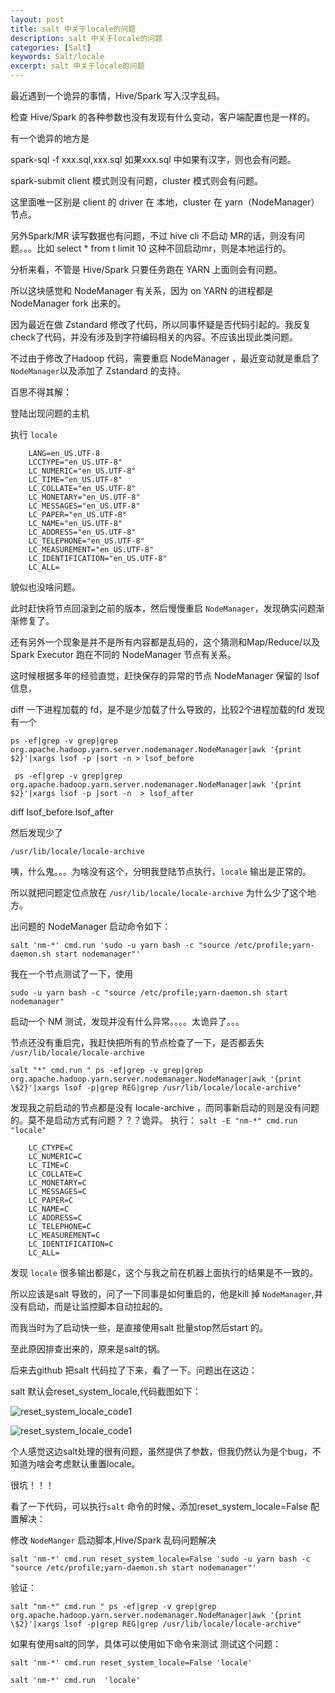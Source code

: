 ```yaml
---
layout: post
title: salt 中关于locale的问题
description: salt 中关于locale的问题
categories: [Salt]
keywords: Salt/locale
excerpt: salt 中关于locale的问题
---
```



最近遇到一个诡异的事情，Hive/Spark 写入汉字乱码。

检查 Hive/Spark 的各种参数也没有发现有什么变动，客户端配置也是一样的。

有一个诡异的地方是 

spark-sql -f xxx.sql,xxx.sql 如果xxx.sql 中如果有汉字，则也会有问题。

spark-submit client 模式则没有问题，cluster 模式则会有问题。

这里面唯一区别是 client 的 driver 在 本地，cluster 在 yarn（NodeManager） 节点。

另外Spark/MR 读写数据也有问题，不过 hive cli 不启动 MR的话，则没有问题。。。比如 select * from t limit 10 这种不回启动mr，则是本地运行的。

分析来看，不管是 Hive/Spark 只要任务跑在 YARN 上面则会有问题。

所以这块感觉和 NodeManager 有关系，因为 on YARN 的进程都是 NodeManager fork 出来的。

因为最近在做 Zstandard 修改了代码，所以同事怀疑是否代码引起的。我反复check了代码，并没有涉及到字符编码相关的内容。不应该出现此类问题。

不过由于修改了Hadoop 代码，需要重启 NodeManager ，最近变动就是重启了 `NodeManager`以及添加了 Zstandard 的支持。

百思不得其解：

登陆出现问题的主机

执行 `locale`

```shell
    LANG=en_US.UTF-8
    LCCTYPE="en_US.UTF-8"
    LC_NUMERIC="en_US.UTF-8"
    LC_TIME="en_US.UTF-8"
    LC_COLLATE="en_US.UTF-8"
    LC_MONETARY="en_US.UTF-8"
    LC_MESSAGES="en_US.UTF-8"
    LC_PAPER="en_US.UTF-8"
    LC_NAME="en_US.UTF-8"
    LC_ADDRESS="en_US.UTF-8"
    LC_TELEPHONE="en_US.UTF-8"
    LC_MEASUREMENT="en_US.UTF-8"
    LC_IDENTIFICATION="en_US.UTF-8"
    LC_ALL=
```    

貌似也没啥问题。


此时赶快将节点回滚到之前的版本，然后慢慢重启 `NodeManager`，发现确实问题渐渐修复了。

还有另外一个现象是并不是所有内容都是乱码的，这个猜测和Map/Reduce/以及 Spark Executor 跑在不同的 NodeManager 节点有关系。

这时候根据多年的经验直觉，赶快保存的异常的节点 NodeManager 保留的 lsof 信息，

 diff 一下进程加载的 fd，是不是少加载了什么导致的，比较2个进程加载的fd 发现有一个

` ps -ef|grep -v grep|grep org.apache.hadoop.yarn.server.nodemanager.NodeManager|awk '{print $2}'|xargs lsof -p |sort -n > lsof_before `

` ps -ef|grep -v grep|grep org.apache.hadoop.yarn.server.nodemanager.NodeManager|awk '{print $2}'|xargs lsof -p |sort -n  > lsof_after` 

diff lsof_before lsof_after

然后发现少了

`/usr/lib/locale/locale-archive`

咦，什么鬼。。。为啥没有这个，分明我登陆节点执行，`locale` 输出是正常的。

所以就把问题定位点放在 `/usr/lib/locale/locale-archive` 为什么少了这个地方。



出问题的 NodeManager 启动命令如下：

`salt 'nm-*' cmd.run 'sudo -u yarn bash -c "source /etc/profile;yarn-daemon.sh start nodemanager"'`

我在一个节点测试了一下，使用

`sudo -u yarn bash -c "source /etc/profile;yarn-daemon.sh start nodemanager"`

启动一个 NM 测试，发现并没有什么异常。。。。太诡异了。。。

节点还没有重启完，我赶快把所有的节点检查了一下，是否都丢失 `/usr/lib/locale/locale-archive`

```
salt "*" cmd.run " ps -ef|grep -v grep|grep org.apache.hadoop.yarn.server.nodemanager.NodeManager|awk '{print \$2}'|xargs lsof -p|grep REG|grep /usr/lib/locale/locale-archive"

```

发现我之前启动的节点都是没有 locale-archive ，而同事新启动的则是没有问题的。莫不是启动方式有问题？？？诡异。
执行：
`salt -E "nm-*" cmd.run "locale"`

```  LANG=en_US.UTF-8
    LC_CTYPE=C
    LC_NUMERIC=C
    LC_TIME=C
    LC_COLLATE=C
    LC_MONETARY=C
    LC_MESSAGES=C
    LC_PAPER=C
    LC_NAME=C
    LC_ADDRESS=C
    LC_TELEPHONE=C
    LC_MEASUREMENT=C
    LC_IDENTIFICATION=C
    LC_ALL=
```
发现 `locale` 很多输出都是`C`，这个与我之前在机器上面执行的结果是不一致的。

所以应该是salt 导致的，问了一下同事是如何重启的，他是kill 掉 `NodeManager`,并没有启动，而是让监控脚本自动拉起的。

而我当时为了启动快一些，是直接使用salt 批量stop然后start 的。

至此原因排查出来的，原来是salt的锅。

后来去github 把salt 代码拉了下来，看了一下。问题出在这边：

salt 默认会reset_system_locale,代码截图如下：



![reset_system_locale_code1](/images/posts/salt/reset_system_locale_code1.png)



![reset_system_locale_code1](/images/posts/salt/reset_system_locale_code2.png)



个人感觉这边salt处理的很有问题，虽然提供了参数，但我仍然认为是个bug，不知道为啥会考虑默认重置locale。

很坑！！！

看了一下代码，可以执行`salt` 命令的时候，添加reset_system_locale=False 配置解决：

修改 `NodeManger` 启动脚本,Hive/Spark 乱码问题解决

`salt 'nm-*' cmd.run reset_system_locale=False 'sudo -u yarn bash -c "source /etc/profile;yarn-daemon.sh start nodemanager"'`

验证：

`salt "nm-*" cmd.run " ps -ef|grep -v grep|grep org.apache.hadoop.yarn.server.nodemanager.NodeManager|awk '{print \$2}'|xargs lsof -p|grep REG|grep /usr/lib/locale/locale-archive"`

如果有使用salt的同学，具体可以使用如下命令来测试 测试这个问题：

`salt 'nm-*' cmd.run reset_system_locale=False 'locale'`

`salt 'nm-*' cmd.run  'locale'`

